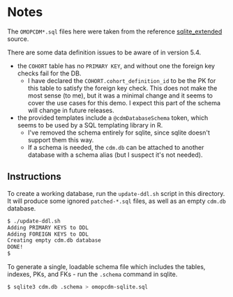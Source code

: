 # Notes

The `OMOPCDM*.sql` files here were taken from the reference [sqlite_extended](https://github.com/OHDSI/CommonDataModel/tree/main/ddl/5.4/sqlite_extended) source.

There are some data definition issues to be aware of in version 5.4.
  * the `COHORT` table has no `PRIMARY KEY`, and without one the foreign key checks fail for the DB.
    * I have declared the `COHORT.cohort_definition_id` to be the PK for this table to satisfy the foreign key check.  This does not make the most sense (to me), but it was a minimal change and it seems to cover the use cases for this demo.  I expect this part of the schema will change in future releases.
  * the provided templates include a `@cdmDatabaseSchema` token, which seems to be used by a SQL templating library in R.
    * I've removed the schema entirely for sqlite, since sqlite doesn't support them this way.
    * If a schema is needed, the `cdm.db` can be attached to another database with a schema alias (but I suspect it's not needed).

## Instructions

To create a working database, run the `update-ddl.sh` script in this directory.  It will produce some ignored `patched-*.sql` files, as well as an empty `cdm.db` database.

```bash
$ ./update-ddl.sh
Adding PRIMARY KEYS to DDL
Adding FOREIGN KEYS to DDL
Creating empty cdm.db database
DONE!
$
```

To generate a single, loadable schema file which includes the tables, indexes, PKs, and FKs - run the `.schema` command in sqlite.

```bash
$ sqlite3 cdm.db .schema > omopcdm-sqlite.sql
```
